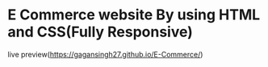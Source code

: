 #  E Commerce website By using HTML and CSS(Fully Responsive)

live preview(https://gagansingh27.github.io/E-Commerce/)
